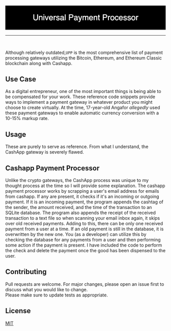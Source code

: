 <p align="center"> <img src="Project Elements/Universal_Payment_Processor.png"/> </p>

<hr>
<br/>

Although relatively outdated,```UPP``` is the most comprehensive list of payment processing gateways utilizing the Bitcoin, Ethereum, and Ethereum Classic blockchain along with Cashapp.

## Use Case
As a digital entrepreneur, one of the most important things is being able to be compensated for your work. These reference code snippets provide ways to implement a payment gateway in whatever product you might choose to create virtually. At the time, 17-year-old Angafor *allegedly* used these payment gateways to enable automatic currency conversion with a 10-15% markup rate.

## Usage
These are purely to serve as reference. From what I understand, the CashApp gateway is severely flawed.


## Cashapp Payment Processor

Unlike the crypto gateways, the CashApp process was unique to my thought process at the time so I will provide some explanation. The cashapp payment processor works by scrapping a user's email address for emails from cashapp. If any are present, it checks if it's an incoming or outgoing payment. If it is an incoming payment, the program appends the cashtag of the sender, the amount received, and the time of the transaction to an SQLite database. The program also appends the receipt of the received transaction to a text file so when scanning your email inbox again, it skips over old received payments. Adding to this, there can be only one received payment from a user at a time. If an old payment is still in the database, it is overwritten by the new one. You (as a developer) can utilize this by checking the database for any payments from a user and then performing some action if the payment is present. I have included the code to perform the check and delete the payment once the good has been dispensed to the user.


## Contributing
Pull requests are welcome. For major changes, please open an issue first to discuss what you would like to change.
<br/>
Please make sure to update tests as appropriate.

## License
[MIT](https://choosealicense.com/licenses/mit/)
